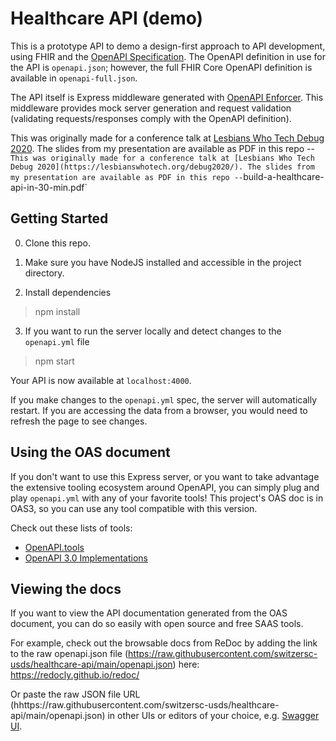# Healthcare API (demo)

This is a prototype API to demo a design-first approach to API development, using FHIR and the [OpenAPI Specification](https://www.openapis.org/). The OpenAPI definition in use for the API is `openapi.json`; however, the full FHIR Core OpenAPI definition is available in `openapi-full.json`.

The API itself is Express middleware generated with [OpenAPI Enforcer](https://github.com/byu-oit/openapi-enforcer). This middleware provides mock server generation and request validation (validating requests/responses comply with the OpenAPI definition).

This was originally made for a conference talk at [Lesbians Who Tech Debug 2020](https://lesbianswhotech.org/debug2020/). The slides from my presentation are available as PDF in this repo -- `
This was originally made for a conference talk at [Lesbians Who Tech Debug 2020](https://lesbianswhotech.org/debug2020/). The slides from my presentation are available as PDF in this repo -- `build-a-healthcare-api-in-30-min.pdf`

## Getting Started

0. Clone this repo.

1. Make sure you have NodeJS installed and accessible in the project directory.

2. Install dependencies

> npm install

3. If you want to run the server locally and detect changes to the `openapi.yml` file

> npm start

Your API is now available at `localhost:4000`.

If you make changes to the `openapi.yml` spec, the server will automatically restart. If you are accessing the data from a browser, you would need to refresh the page to see changes.

## Using the OAS document

If you don't want to use this Express server, or you want to take advantage the extensive tooling ecosystem around OpenAPI, you can simply plug and play `openapi.yml` with any of your favorite tools! This project's OAS doc is in OAS3, so you can use any tool compatible with this version.

Check out these lists of tools:

- [OpenAPI.tools](https://openapi.tools/)
- [OpenAPI 3.0 Implementations](https://github.com/OAI/OpenAPI-Specification/blob/master/IMPLEMENTATIONS.md)

## Viewing the docs

If you want to view the API documentation generated from the OAS document, you can do so easily with open source and free SAAS tools.

For example, check out the browsable docs from ReDoc by adding the link to the raw openapi.json file (https://raw.githubusercontent.com/switzersc-usds/healthcare-api/main/openapi.json) here: https://redocly.github.io/redoc/

Or paste the raw JSON file URL (hhttps://raw.githubusercontent.com/switzersc-usds/healthcare-api/main/openapi.json) in other UIs or editors of your choice, e.g. [Swagger UI](https://petstore.swagger.io/).
